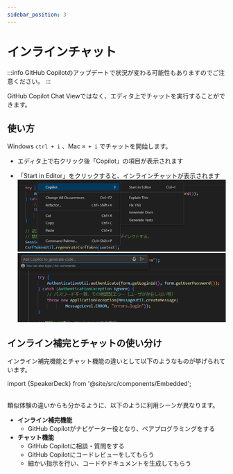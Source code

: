 ```yaml
---
sidebar_position: 3
---
```


# インラインチャット

:::info
GitHub Copilotのアップデートで状況が変わる可能性もありますのでご注意ください。
:::

GitHub Copilot Chat Viewではなく、エディタ上でチャットを実行することができます。

## 使い方

Windows `ctrl + i` 、Mac `⌘ + i` でチャットを開始します。

<!-- textlint-disable prh -->
- エディタ上で右クリック後「Copilot」の項目が表示されます
<!-- textlint-enable prh -->
- 「Start in Editor」をクリックすると、インラインチャットが表示されます
  ![inlinechat_1.png](images/inlinechat_1.png)
  ![inlinechat_2.png](images/inlinechat_2.png)

## インライン補完とチャットの使い分け

インライン補完機能とチャット機能の違いとして以下のようなものが挙げられています。<br/>

import {SpeakerDeck} from '@site/src/components/Embedded';

<!-- https://speakerdeck.com/yuhattor/ai-powered-development-with-github-copilot-20240202 -->
<SpeakerDeck slideId="c183f4601ad7409da0d473f98f93a892"  page={17} />
<br/>
類似体験の違いからも分かるように、以下のように利用シーンが異なります。

- **インライン補完機能**
  - GitHub Copilotがナビゲーター役となり、ペアプログラミングをする
- **チャット機能**
  - GitHub Copilotに相談・質問をする
  - GitHub Copilotにコードレビューをしてもらう
  - 細かい指示を行い、コードやドキュメントを生成してもらう
